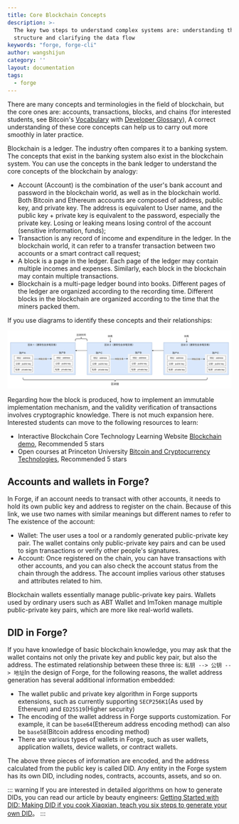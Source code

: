 ```yaml
---
title: Core Blockchain Concepts
description: >-
  The key two steps to understand complex systems are: understanding the data
  structure and clarifying the data flow
keywords: "forge, forge-cli"
author: wangshijun
category: ''
layout: documentation
tags:
  - forge
---
```


There are many concepts and terminologies in the field of blockchain, but the core ones are: accounts, transactions, blocks, and chains (for interested students, see Bitcoin's [Vocabulary](https://bitcoin.org/en/vocabulary) with [Developer Glossary](https://bitcoin.org/en/developer-glossary)), A correct understanding of these core concepts can help us to carry out more smoothly in later practice.

Blockchain is a ledger. The industry often compares it to a banking system. The concepts that exist in the banking system also exist in the blockchain system. You can use the concepts in the bank ledger to understand the core concepts of the blockchain by analogy:

- Account (Account) is the combination of the user's bank account and password in the blockchain world, as well as in the blockchain world. Both Bitcoin and Ethereum accounts are composed of address, public key, and private key. The address is equivalent to User name, and the public key + private key is equivalent to the password, especially the private key. Losing or leaking means losing control of the account (sensitive information, funds);
- Transaction is any record of income and expenditure in the ledger. In the blockchain world, it can refer to a transfer transaction between two accounts or a smart contract call request;
- A block is a page in the ledger. Each page of the ledger may contain multiple incomes and expenses. Similarly, each block in the blockchain may contain multiple transactions.
- Blockchain is a multi-page ledger bound into books. Different pages of the ledger are organized according to the recording time. Different blocks in the blockchain are organized according to the time that the miners packed them.

If you use diagrams to identify these concepts and their relationships:

![](./images/core-concepts.png)

Regarding how the block is produced, how to implement an immutable implementation mechanism, and the validity verification of transactions involves cryptographic knowledge. There is not much expansion here. Interested students can move to the following resources to learn:

- Interactive Blockchain Core Technology Learning Website [Blockchain demo](https://anders.com/blockchain/), Recommended 5 stars
- Open courses at Princeton University [Bitcoin and Cryptocurrency Technologies](https://www.coursera.org/learn/cryptocurrency), Recommended 5 stars

## Accounts and wallets in Forge?

In Forge, if an account needs to transact with other accounts, it needs to hold its own public key and address to register on the chain. Because of this link, we use two names with similar meanings but different names to refer to The existence of the account:

- Wallet: The user uses a tool or a randomly generated public-private key pair. The wallet contains only public-private key pairs and can be used to sign transactions or verify other people's signatures.
- Account: Once registered on the chain, you can have transactions with other accounts, and you can also check the account status from the chain through the address. The account implies various other statuses and attributes related to him.

Blockchain wallets essentially manage public-private key pairs. Wallets used by ordinary users such as ABT Wallet and ImToken manage multiple public-private key pairs, which are more like real-world wallets.

## DID in Forge?

If you have knowledge of basic blockchain knowledge, you may ask that the wallet contains not only the private key and public key pair, but also the address. The estimated relationship between these three is: `私钥 --> 公钥 --> 地址`In the design of Forge, for the following reasons, the wallet address generation has several additional information embedded:

- The wallet public and private key algorithm in Forge supports extensions, such as currently supporting `SECP256K1`(As used by Ethereum) and `ED25519`(Higher security)
- The encoding of the wallet address in Forge supports customization. For example, it can be `base64`(Ethereum address encoding method) can also be `base58`(Bitcoin address encoding method)
- There are various types of wallets in Forge, such as user wallets, application wallets, device wallets, or contract wallets.

The above three pieces of information are encoded, and the address calculated from the public key is called DID. Any entity in the Forge system has its own DID, including nodes, contracts, accounts, assets, and so on.

::: warning
If you are interested in detailed algorithms on how to generate DIDs, you can read our article by beauty engineers: [Getting Started with DID: Making DID if you cook Xiaoxian, teach you six steps to generate your own DID](https://www.arcblock.io/zh/post/2019/05/28/did-101)。
:::
